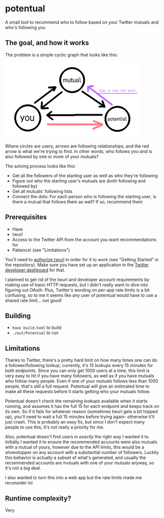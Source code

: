 # potentual
A small tool to recommend who to follow based on your Twitter mutuals and who's following you

## The goal, and how it works
The problem is a simple cyclic graph that looks like this:

![potentual cycle](https://github.com/kokoscript/potentual/blob/main/potentualCycle.png?raw=true)

Where circles are users, arrows are following relationships, and the red arrow is what we're trying to find. In other words, who follows you *and* is also followed by one or more of your mutuals?

The solving process looks like this:
- Get all the followers of the starting user as well as who they're following
- Figure out who the starting user's mutuals are (both following and followed by)
- Get all mutuals' following lists
- Connect the dots: For each person who is following the starting user, is there a mutual that follows them as well? If so, recommend them

## Prerequisites
- Haxe
- twurl
- Access to the Twitter API from the account you want recommendations for
- Patience! (see "Limitations")

You'll need to [authorize twurl](https://github.com/twitter/twurl) in order for it to work (see "Getting Started" in the repository). Make sure you have set up an application in the [Twitter developer dashboard](https://developer.twitter.com/en/portal/dashboard) for that.

I planned to get rid of the twurl and developer account requirements by making use of basic HTTP requests, but I didn't really want to dive into figuring out OAuth. Plus, Twitter's wording on per-app rate limits is a bit confusing, so to me it seems like any user of potentual would have to use a shared rate limit... not good!

## Building
- `haxe build.hxml` to build
- `./out/Potentual` to run

## Limitations
Thanks to Twitter, there's a pretty hard limit on how many times one can do a follower/following lookup; currently, it's 15 lookups every 15 minutes for both endpoints. Since you can only get 1000 users at a time, this limit is very easy to hit if you have many followers, as well as if you have mutuals who follow many people. Even if one of your mutuals follows less than 1000 people, that's still a full request. Potentual will give an estimated time to make all these requests before it starts getting who your mutuals follow.

Potentual doesn't check the remaining lookups available when it starts running, and assumes it has the full 15 for each endpoint and keeps track on its own. So if it fails for whatever reason (sometimes twurl gets a bit tripped up), you'll need to wait a full 15 minutes before trying again- otherwise it'll just crash. This is probably an easy fix, but since I don't expect many people to use this, it's not really a priority for me.

Also, potentual doesn't find users in *exactly* the right way I wanted it to. Initially I wanted it to ensure the recommended accounts were also mutuals with a mutual of yours, however due to the API limits, this would be a showstopper on any account with a substantial number of followers. Luckily this behavior is actually a subset of what's generated, and usually the recommended accounts are mutuals with one of your mutuals anyway, so it's not a big deal.

I also wanted to turn this into a web app but the rate limits made me reconsider lol

## Runtime complexity?
Very
